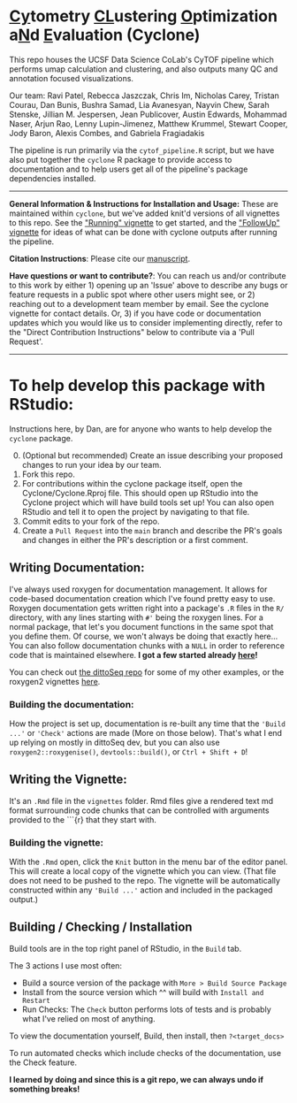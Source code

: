 # <ins>Cy</ins>tometry <ins>CL</ins>ustering <ins>O</ins>ptimization a<ins>N</ins>d <ins>E</ins>valuation (Cyclone)

This repo houses the UCSF Data Science CoLab's CyTOF pipeline which performs umap calculation and clustering, and also outputs many QC and annotation focused visualizations.

Our team: Ravi Patel,  Rebecca Jaszczak, Chris Im, Nicholas Carey, Tristan Courau, Dan Bunis, Bushra Samad, Lia Avanesyan, Nayvin Chew, Sarah Stenske, Jillian M. Jespersen, Jean Publicover, Austin Edwards, Mohammad Naser, Arjun Rao, Lenny Lupin-Jimenez, Matthew Krummel, Stewart Cooper, Jody Baron, Alexis Combes, and Gabriela Fragiadakis

The pipeline is run primarily via the `cytof_pipeline.R` script, but we have also put together the `cyclone` R package to provide access to documentation and to help users get all of the pipeline's package dependencies installed.

---

**General Information & Instructions for Installation and Usage:** These are maintained within `cyclone`, but we've added knit'd versions of all vignettes to this repo. See the ["Running" vignette](vignettes/Running.md) to get started, and the ["FollowUp" vignette](vignettes/FollowUp.html) for ideas of what can be done with cyclone outputs after running the pipeline.

**Citation Instructions**: Please cite our [manuscript](https://www.frontiersin.org/articles/10.3389/fimmu.2023.1167241).

**Have questions or want to contribute?**: You can reach us and/or contribute to this work by either 1) opening up an 'Issue' above to describe any bugs or feature requests in a public spot where other users might see, or 2) reaching out to a development team member by email. See the cyclone vignette for contact details. Or, 3) if you have code or documentation updates which you would like us to consider implementing directly, refer to the "Direct Contribution Instructions" below to contribute via a 'Pull Request'.

---

# To help develop this package with RStudio:

Instructions here, by Dan, are for anyone who wants to help develop the `cyclone` package.

0. (Optional but recommended) Create an issue describing your proposed changes to run your idea by our team.
1. Fork this repo.
2. For contributions within the cyclone package itself, open the Cyclone/Cyclone.Rproj file.  This should open up RStudio into the Cyclone project which will have build tools set up!  You can also open RStudio and tell it to open the project by navigating to that file.
3. Commit edits to your fork of the repo.
4. Create a `Pull Request` into the `main` branch and describe the PR's goals and changes in either the PR's description or a first comment.

## Writing Documentation:
I've always used roxygen for documentation management.
It allows for code-based documentation creation which I've found pretty easy to use.
Roxygen documentation gets written right into a package's `.R` files in the `R/` directory, with any lines starting with `#'` being the roxygen lines.
For a normal package, that let's you document functions in the same spot that you define them.
Of course, we won't always be doing that exactly here... You can also follow documentation chunks with a `NULL` in order to reference code that is maintained elsewhere.
**I got a few started already [here](R/checkpoints.R)!**

You can check out [the dittoSeq repo](https://github.com/dtm2451/dittoSeq/tree/master/R) for some of my other examples, or the roxygen2 vignettes [here](https://cran.r-project.org/web/packages/roxygen2/vignettes/roxygen2.html).

### Building the documentation:
How the project is set up, documentation is re-built any time that the `'Build ...'` or `'Check'` actions are made (More on those below). That's what I end up relying on mostly in dittoSeq dev, but you can also use `roxygen2::roxygenise()`, `devtools::build()`, or `Ctrl + Shift + D`!

## Writing the Vignette:
It's an `.Rmd` file in the `vignettes` folder.  Rmd files give a rendered text md format surrounding code chunks that can be controlled with arguments provided to the \`\`\`{r} that they start with.

### Building the vignette:
With the `.Rmd` open, click the `Knit` button in the menu bar of the editor panel.  This will create a local copy of the vignette which you can view.  (That file does not need to be pushed to the repo. The vignette will be automatically constructed within any `'Build ...'` action and included in the packaged output.)   

## Building / Checking / Installation
Build tools are in the top right panel of RStudio, in the `Build` tab.

The 3 actions I use most often:
- Build a source version of the package with `More > Build Source Package`
- Install from the source version which ^^ will build with `Install and Restart`
- Run Checks: The `Check` button performs lots of tests and is probably what I've relied on most of anything.

To view the documentation yourself, Build, then install, then `?<target_docs>`

To run automated checks which include checks of the documentation, use the Check feature.

**I learned by doing and since this is a git repo, we can always undo if something breaks!**
